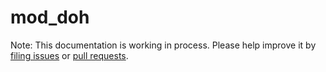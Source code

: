 # mod_doh

Note: This documentation is working in process. Please help improve it by [filing issues](https://github.com/baidu/bfe/issues/new/choose) or [pull requests](../../development/submit_pr_guide.md).

